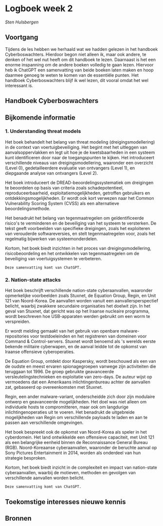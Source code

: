 # Logboek week 2

_Sten Hulsbergen_

## Voortgang

Tijdens de les hebben we herhaald wat we hadden gelezen in het handboek Cyberboswachters. Hierdoor begon niet alleen ik, maar ook andere, te denken of het wel nut heeft om dit handboek te lezen. Daarnaast is het een enorme inspanning om de andere boeken volledig te gaan lezen. Hiervoor heb ik ChatGPT een samenvatting van beide boeken laten maken en hoop daarmee genoeg te weten te komen van de essentiële punten. Het handboek Cyberboswachters blijf ik wel lezen, dit vooral omdat het wel interessant is.

## Handboek Cyberboswachters



## Bijkomende informatie

### 1. Understanding threat models

Het boek behandelt het belang van threat modeling (dreigingsmodellering) in de context van voertuigbeveiliging. Het begint met het uitleggen van aanvalsoppervlakken en legt uit hoe je de kwetsbaarheden in een systeem kunt identificeren door naar de toegangspunten te kijken. Het introduceert verschillende niveaus van dreigingsmodellering, waaronder een overzicht (Level 0), gedetailleerdere evaluatie van ontvangers (Level 1), en diepgaande analyse van ontvangers (Level 2).

Het boek introduceert de DREAD-beoordelingssystematiek om dreigingen te beoordelen op basis van criteria zoals schadepotentieel, reproduceerbaarheid, exploitatiemogelijkheden, getroffen gebruikers en ontdekkingsmogelijkheden. Er wordt ook kort verwezen naar het Common Vulnerability Scoring System (CVSS) als een alternatieve beoordelingsmethode.

Het benadrukt het belang van tegenmaatregelen om geïdentificeerde risico's te verminderen en de beveiliging van het systeem te versterken. De tekst geeft voorbeelden van specifieke dreigingen, zoals het exploiteren van verouderde softwareversies, en stelt tegenmaatregelen voor, zoals het regelmatig bijwerken van systeemonderdelen.

Kortom, het boek biedt inzichten in het proces van dreigingsmodellering, risicobeoordeling en het ontwikkelen van tegenmaatregelen om de beveiliging van voertuigsystemen te verbeteren.

`Deze samenvatting komt van ChatGPT.`

### 2. Nation-state attacks

Het boek beschrijft verschillende nation-state cyberaanvallen, waaronder opmerkelijke voorbeelden zoals Stuxnet, de Equation Group, Regin, en Unit 121 van Noord-Korea. De aanvallen worden vanuit een aanvallersperspectief belicht, waarbij zwakkere secundaire organisaties het doelwit zijn. In het geval van Stuxnet, dat gericht was op het Iraanse nucleaire programma, wordt beschreven hoe USB-apparaten werden gebruikt om een worm te verspreiden.

Er wordt melding gemaakt van het gebruik van openbare malware-repositories voor testdoeleinden en het registreren van domeinen voor Command & Control-servers. Stuxnet wordt benoemd als 's werelds eerste bekende militaire cyberwapen, en de aanval leidde tot de opkomst van Iraanse offensieve cyberoperaties.

De Equation Group, ontdekt door Kaspersky, wordt beschouwd als een van de oudste en meest ervaren spionagegroepen vanwege zijn activiteiten die teruggaan tot 1996. De groep gebruikte geavanceerde versleutelingstechnieken en exploitatie van zero-days. De auteur wijst op vermoedens dat een Amerikaans inlichtingenbureau achter de aanvallen zat, gebaseerd op overeenkomsten met Stuxnet.

Regin, een ander malware-variant, onderscheidde zich door zijn modulaire ontwerp en geavanceerde mogelijkheden. Het doel was niet alleen om individuele hosts te compromitteren, maar ook om langdurige inlichtingenoperaties uit te voeren. Het benadrukt de uitgebreide mogelijkheden van Regin om verschillende payloads te laden en aan te passen aan verschillende omgevingen.

Het boek bespreekt ook de opkomst van Noord-Korea als speler in het cyberdomein. Het land ontwikkelde een offensieve capaciteit, met Unit 121 als een belangrijke eenheid binnen de Reconnaissance General Bureau (RGB). Noord-Koreaanse cyberaanvallen, waaronder de beruchte aanval op Sony Pictures Entertainment in 2014, worden als onderdeel van hun strategie besproken.

Kortom, het boek biedt inzicht in de complexiteit en impact van nation-state cyberaanvallen, waarbij de motieven, methoden en gevolgen van verschillende aanvallen worden belicht.

`Deze samenvatting komt van ChatGPT.`


## Toekomstige interesses nieuwe kennis



## Bronnen

